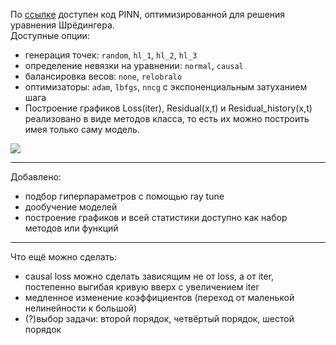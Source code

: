 По [ссылке](https://github.com/mikhakuv/PINNs/blob/main/notebooks/Schrodinger_universal.ipynb) доступен код PINN, оптимизированной для решения уравнения Шрёдингера.  
Доступные опции:  
- генерация точек: `random`, `hl_1`, `hl_2`, `hl_3`
- определение невязки на уравнении: `normal`, `causal`
- балансировка весов: `none`, `relobralo`
- оптимизаторы: `adam`, `lbfgs`, `nncg` с экспоненциальным затуханием шага
- Построение графиков Loss(iter), Residual(x,t) и Residual_history(x,t) реализовано в виде методов класса, то есть их можно построить имея только саму модель.  
<img src="https://github.com/mikhakuv/PINNs/blob/main/pictures/residual_history.gif">

- ---
Добавлено:
- подбор гиперпараметров с помощью ray tune
- дообучение моделей
- построение графиков и всей статистики доступно как набор методов или функций
- ---
Что ещё можно сделать:  
- causal loss можно сделать зависящим не от loss, а от iter, постепенно выгибая кривую вверх с увеличением iter
- медленное изменение коэффициентов (переход от маленькой нелинейности к большой)
- (?)выбор задачи: второй порядок, четвёртый порядок, шестой порядок
